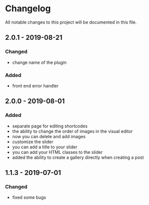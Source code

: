 # Changelog

All notable changes to this project will be documented in this file.

## 2.0.1 - 2019-08-21

### Changed

*   change name of the plugin

### Added

*   front end error handler

## 2.0.0 - 2019-08-01

### Added

*  separate page for editing shortcodes
*  the ability to change the order of images in the visual editor
*  now you can delete and add images
*  customize the slider
*  you can add a title to your slider
*  you can add your HTML classes to the slider
*  added the ability to create a gallery directly when creating a post

## 1.1.3 - 2019-07-01

### Changed

*  fixed some bugs

